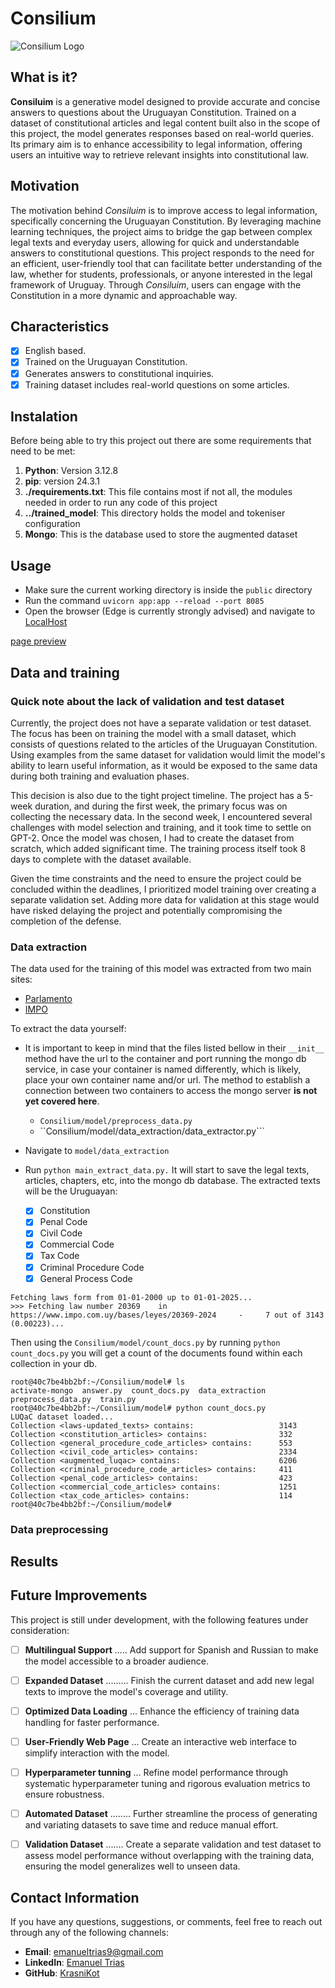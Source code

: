 # Consilium
![Consilium Logo](https://github.com/user-attachments/assets/a421f1d8-4e09-4350-bf8a-0ca70b59b462)

## What is it?
__Consiluim__ is a generative model designed to provide accurate and concise answers to questions about the Uruguayan Constitution. Trained on a dataset of constitutional articles and legal content built also in the scope of this project, the model generates responses based on real-world queries. Its primary aim is to enhance accessibility to legal information, offering users an intuitive way to retrieve relevant insights into constitutional law.

## Motivation
The motivation behind _Consiluim_ is to improve access to legal information, specifically concerning the Uruguayan Constitution. By leveraging machine learning techniques, the project aims to bridge the gap between complex legal texts and everyday users, allowing for quick and understandable answers to constitutional questions. This project responds to the need for an efficient, user-friendly tool that can facilitate better understanding of the law, whether for students, professionals, or anyone interested in the legal framework of Uruguay. Through _Consiluim_, users can engage with the Constitution in a more dynamic and approachable way.

## Characteristics
- [x] English based.
- [x] Trained on the Uruguayan Constitution.
- [x] Generates answers to constitutional inquiries.
- [x] Training dataset includes real-world questions on some articles.

## Instalation
Before being able to try this project out there are some requirements that need to be met:

1. __Python__: Version 3.12.8
2. __pip__: version 24.3.1
3. __./requirements.txt__: This file contains most if not all, the modules needed in order to run any code of this project
4. __../trained_model__: This directory holds the model and tokeniser configuration
5. __Mongo__: This is the database used to store the augmented dataset

## Usage

- Make sure the current working directory is inside the ``public`` directory
- Run the command ``uvicorn app:app --reload --port 8085``
- Open the browser (Edge is currently strongly advised) and navigate to [LocalHost](http://localhost:8085/)

[page preview](https://github.com/user-attachments/assets/e4f5981c-6c3b-4684-9380-5b1de3c87425)

## Data and training

### Quick note about the lack of validation and test dataset
Currently, the project does not have a separate validation or test dataset. The focus has been on training the model with a small dataset, which consists of questions related to the articles of the Uruguayan Constitution. Using examples from the same dataset for validation would limit the model's ability to learn useful information, as it would be exposed to the same data during both training and evaluation phases.

This decision is also due to the tight project timeline. The project has a 5-week duration, and during the first week, the primary focus was on collecting the necessary data. In the second week, I encountered several challenges with model selection and training, and it took time to settle on GPT-2. Once the model was chosen, I had to create the dataset from scratch, which added significant time. The training process itself took 8 days to complete with the dataset available.

Given the time constraints and the need to ensure the project could be concluded within the deadlines, I prioritized model training over creating a separate validation set. Adding more data for validation at this stage would have risked delaying the project and potentially compromising the completion of the defense.

### Data extraction
The data used for the training of this model was extracted from two main sites:
- [Parlamento](https://parlamento.gub.uy/)
- [IMPO](https://www.impo.com.uy/)

To extract the data yourself:
- It is important to keep in mind that the files listed bellow in their ``__init__`` method have the url to the container and port running the mongo db service, in case your container is named differently, which is likely, place your own container name and/or url. The method to establish a connection between two containers to access the mongo server __is not yet covered here__.
  - ``Consilium/model/preprocess_data.py``
  - ``Consilium/model/data_extraction/data_extractor.py```
  
- Navigate to ``model/data_extraction``
- Run ``python main_extract_data.py.`` It will start to save the legal texts, articles, chapters, etc, into the mongo db database. The extracted texts will be the Uruguayan:
  - [x] Constitution
  - [x] Penal Code
  - [x] Civil Code
  - [x] Commercial Code
  - [x] Tax Code
  - [x] Criminal Procedure Code
  - [x] General Process Code

```root@40c7be4bb2bf:~/Consilium/model/data_extraction# python main_extract_data.py 
Fetching laws form from 01-01-2000 up to 01-01-2025...
>>> Fetching law number 20369    in https://www.impo.com.uy/bases/leyes/20369-2024     -     7 out of 3143  (0.00223)...
```

Then using the ``Consilium/model/count_docs.py`` by running ``python count_docs.py`` you will get a count of the documents found within each collection in your db.

```
root@40c7be4bb2bf:~/Consilium/model# ls
activate-mongo  answer.py  count_docs.py  data_extraction  preprocess_data.py  train.py
root@40c7be4bb2bf:~/Consilium/model# python count_docs.py 
LUQaC dataset loaded...
Collection <laws-updated_texts> contains:                   3143
Collection <constitution_articles> contains:                332
Collection <general_procedure_code_articles> contains:      553
Collection <civil_code_articles> contains:                  2334
Collection <augmented_luqac> contains:                      6206
Collection <criminal_procedure_code_articles> contains:     411
Collection <penal_code_articles> contains:                  423
Collection <commercial_code_articles> contains:             1251
Collection <tax_code_articles> contains:                    114
root@40c7be4bb2bf:~/Consilium/model# 
```

### Data preprocessing

## Results


## Future Improvements  
This project is still under development, with the following features under consideration:  

- [ ] **Multilingual Support** ..... Add support for Spanish and Russian to make the model accessible to a broader audience.
- [ ] **Expanded Dataset** ......... Finish the current dataset and add new legal texts to improve the model's coverage and utility.
- [ ] **Optimized Data Loading** ... Enhance the efficiency of training data handling for faster performance.  
- [ ] **User-Friendly Web Page** ... Create an interactive web interface to simplify interaction with the model.  
- [ ] **Hyperparameter tunning** ... Refine model performance through systematic hyperparameter tuning and rigorous evaluation metrics to ensure robustness.
- [ ] **Automated Dataset** ........ Further streamline the process of generating and variating datasets to save time and reduce manual effort.
- [ ] **Validation Dataset** ....... Create a separate validation and test dataset to assess model performance without overlapping with the training data, ensuring the model generalizes well to unseen data.


## Contact Information
If you have any questions, suggestions, or comments, feel free to reach out through any of the following channels:

- __Email__: emanueltrias9@gmail.com
- __LinkedIn__: [Emanuel Trias](https://www.linkedin.com/in/emanuel-trias-86641a280/)
- __GitHub__: [KrasniKot](https://github.com/KrasniKot)
